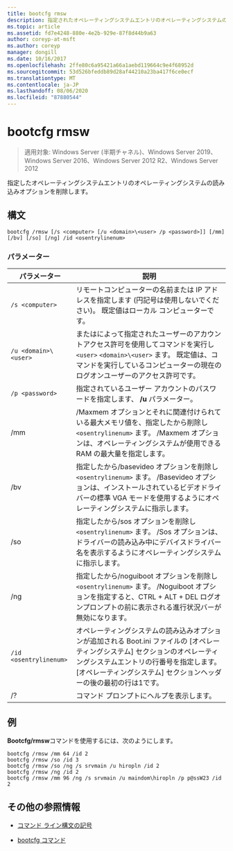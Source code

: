```yaml
---
title: bootcfg rmsw
description: 指定されたオペレーティングシステムエントリのオペレーティングシステムの読み込みオプションを削除する、bootcfg rmsw コマンドの参照記事。
ms.topic: article
ms.assetid: fd7e4248-880e-4e2b-929e-87f8d44b9a63
author: coreyp-at-msft
ms.author: coreyp
manager: dongill
ms.date: 10/16/2017
ms.openlocfilehash: 2ffe80c6a95421a66a1aebd119664c9e4f68952d
ms.sourcegitcommit: 53d526bfeddb89d28af44210a23ba417f6ce0ecf
ms.translationtype: MT
ms.contentlocale: ja-JP
ms.lasthandoff: 08/06/2020
ms.locfileid: "87880544"
---
```

# <a name="bootcfg-rmsw"></a>bootcfg rmsw

> 適用対象: Windows Server (半期チャネル)、Windows Server 2019、Windows Server 2016、Windows Server 2012 R2、Windows Server 2012

指定したオペレーティングシステムエントリのオペレーティングシステムの読み込みオプションを削除します。

## <a name="syntax"></a>構文

```
bootcfg /rmsw [/s <computer> [/u <domain>\<user> /p <password>]] [/mm] [/bv] [/so] [/ng] /id <osentrylinenum>
```

### <a name="parameters"></a>パラメーター

| パラメーター | 説明 |
| --------- | ----------- |
| `/s <computer>` | リモートコンピューターの名前または IP アドレスを指定します (円記号は使用しないでください)。 既定値はローカル コンピューターです。 |
| `/u <domain>\<user>`  | またはによって指定されたユーザーのアカウントアクセス許可を使用してコマンドを実行し `<user>` `<domain>\<user>` ます。 既定値は、コマンドを実行しているコンピューターの現在のログオンユーザーのアクセス許可です。 |
| `/p <password>` | 指定されているユーザー アカウントのパスワードを指定します、 **/u** パラメーター。 |
| /mm | /Maxmem オプションとそれに関連付けられている最大メモリ値を、指定したから削除し `<osentrylinenum>` ます。 /Maxmem オプションは、オペレーティングシステムが使用できる RAM の最大量を指定します。 |
| /bv | 指定したから/basevideo オプションを削除し `<osentrylinenum>` ます。 /Basevideo オプションは、インストールされているビデオドライバーの標準 VGA モードを使用するようにオペレーティングシステムに指示します。 |
| /so | 指定したから/sos オプションを削除し `<osentrylinenum>` ます。 /Sos オプションは、ドライバーの読み込み中にデバイスドライバー名を表示するようにオペレーティングシステムに指示します。 |
| /ng | 指定したから/noguiboot オプションを削除し `<osentrylinenum>` ます。 /Noguiboot オプションを指定すると、CTRL + ALT + DEL ログオンプロンプトの前に表示される進行状況バーが無効になります。 |
| `/id <osentrylinenum>` | オペレーティングシステムの読み込みオプションが追加される Boot.ini ファイルの [オペレーティングシステム] セクションのオペレーティングシステムエントリの行番号を指定します。 [オペレーティングシステム] セクションヘッダーの後の最初の行は1です。 |
| /? | コマンド プロンプトにヘルプを表示します。 |

## <a name="examples"></a>例

**Bootcfg/rmsw**コマンドを使用するには、次のようにします。

```
bootcfg /rmsw /mm 64 /id 2
bootcfg /rmsw /so /id 3
bootcfg /rmsw /so /ng /s srvmain /u hiropln /id 2
bootcfg /rmsw /ng /id 2
bootcfg /rmsw /mm 96 /ng /s srvmain /u maindom\hiropln /p p@ssW23 /id 2
```

## <a name="additional-references"></a>その他の参照情報

- [コマンド ライン構文の記号](command-line-syntax-key.md)

- [bootcfg コマンド](bootcfg.md)
